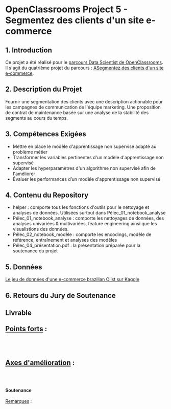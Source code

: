 # OpenClassrooms Project 5 - Segmentez des clients d'un site e-commerce

## 1. Introduction
Ce projet a été réalisé pour le [parcours Data Scientist de OpenClassrooms](https://openclassrooms.com/fr/paths/164-data-scientist). <br>
Il s'agit du quatrième projet du parcours : [ASegmentez des clients d'un site e-commerce](https://openclassrooms.com/fr/paths/164/projects/630/assignment).

## 2. Description du Projet
Fournir une segmentation des clients avec une description actionable pour les campagnes de communication de l'équipe marketing. Une proposition de contrat de maintenance basée sur une analyse de la stabilité des segments au cours du temps.


## 3. Compétences Exigées
- Mettre en place le modèle d'apprentissage non supervisé adapté au problème métier
- Transformer les variables pertinentes d'un modèle d'apprentissage non supervisé
- Adapter les hyperparamètres d'un algorithme non supervisé afin de l'améliorer
- Évaluer les performances d’un modèle d'apprentissage non supervisé

## 4. Contenu du Repository
- helper : comporte tous les fonctions d'outils pour le nettoyage et analyses de données. Utilisées surtout dans Pélec_01_notebook_analyse
- Pélec_01_notebook_analyse : comporte les nettoyages de données, des analyses univariées & multivariées, feature engineering ainsi que les visualistions des données.
- Pélec_02_notebook_modèle : comporte les encodings, modèle de référence, entraînement et analyses des modèles
- Pélec_04_présentation.pdf : la présentation préparée pour la soutenance du projet

## 5. Données
[Le jeu de données d'une e-commerce brazilian Olist sur Kaggle](https://www.kaggle.com/olistbr/brazilian-ecommerce#)


## 6. Retours du Jury de Soutenance
**Livrable**<br><br>
<ins>Points forts</ins> :
- 
<br><br>

<ins>Axes d'amélioration</ins> :
- 
<br><br>

**Soutenance**<br><br>
<ins>Remarques</ins> :


<br>